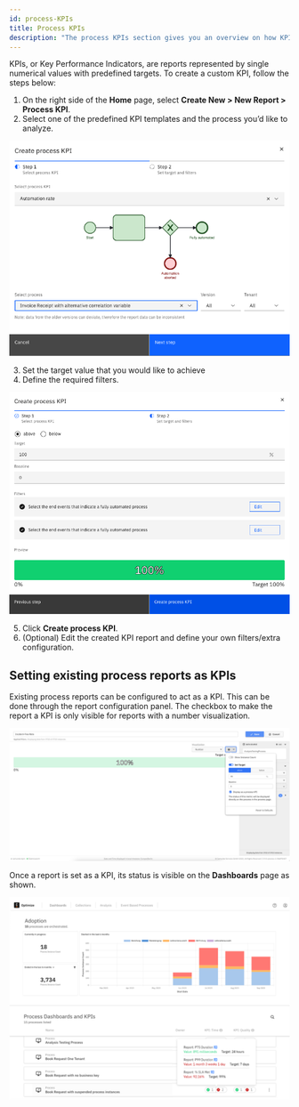 ```yaml
---
id: process-KPIs
title: Process KPIs
description: "The process KPIs section gives you an overview on how KPIs can be created and used in Optimize."
---
```


KPIs, or Key Performance Indicators, are reports represented by single numerical values with predefined targets.
To create a custom KPI, follow the steps below:

1. On the right side of the **Home** page, select **Create New > New Report > Process KPI**.
2. Select one of the predefined KPI templates and the process you’d like to analyze.

![KPI creation step 1](./img/process-kpi-step1.png)

3. Set the target value that you would like to achieve
4. Define the required filters.

![Set creation step 2](./img/process-kpi-step2.png)

5. Click **Create process KPI**.
6. (Optional) Edit the created KPI report and define your own filters/extra configuration.

## Setting existing process reports as KPIs

Existing process reports can be configured to act as a KPI. This can be done through the report configuration panel.
The checkbox to make the report a KPI is only visible for reports with a number visualization.

![Set KPIs](./img/kpiConfiguration.png)

Once a report is set as a KPI, its status is visible on the **Dashboards** page as shown.

![Processes page](./img/processOverview.png)
